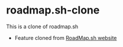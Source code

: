 # roadmap.sh-clone
This is a clone of roadmap.sh

- Feature cloned from <a href="https://roadmap.sh" target="_blank">RoadMap.sh website</a>
